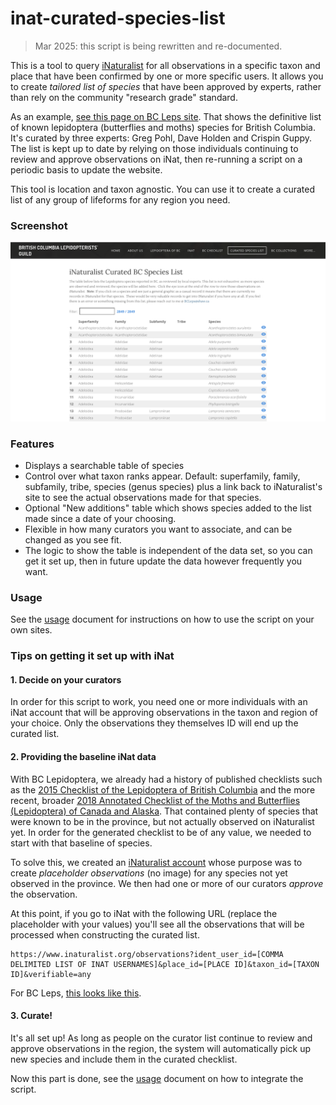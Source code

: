 # inat-curated-species-list

> Mar 2025: this script is being rewritten and re-documented.

This is a tool to query [iNaturalist](https://www.inaturalist.org/) for all observations in a specific taxon and place that have been confirmed by one or more specific users. It allows you to create _tailored list of species_ that have been approved by experts, rather than rely on the community "research grade" standard.

As an example, [see this page on BC Leps site](https://bcleps.weebly.com/curated-species.html). That shows the definitive list of known lepidoptera (butterflies and moths) species for British Columbia. It's curated by three experts: Greg Pohl, Dave Holden and Crispin Guppy. The list is kept up to date by relying on those individuals continuing to review and approve observations on iNat, then re-running a script on a periodic basis to update the website.

This tool is location and taxon agnostic. You can use it to create a curated list of any group of lifeforms for any region you need.

### Screenshot

<kbd>
  <img src="./docs/screenshot.png" />
</kbd>

### Features

- Displays a searchable table of species
- Control over what taxon ranks appear. Default: superfamily, family, subfamily, tribe, species (genus species) plus a link back to iNaturalist's site to see the actual observations made for that species.
- Optional "New additions" table which shows species added to the list made since a date of your choosing.
- Flexible in how many curators you want to associate, and can be changed as you see fit.
- The logic to show the table is independent of the data set, so you can get it set up, then in future update the data however frequently you want.

### Usage

See the [usage](./USAGE.md) document for instructions on how to use the script on your own sites.

### Tips on getting it set up with iNat

#### 1. Decide on your curators

In order for this script to work, you need one or more individuals with an iNat account that will be approving observations in the taxon and region of your choice. Only the observations they themselves ID will end up the curated list.

#### 2. Providing the baseline iNat data

With BC Lepidoptera, we already had a history of published checklists such as the [2015 Checklist of the Lepidoptera of British Columbia](https://journal.entsocbc.ca/index.php/journal/issue/view/Occasional%20Paper%20%233) and the more recent, broader [2018 Annotated Checklist of the Moths and Butterflies (Lepidoptera) of Canada and Alaska](https://repository.naturalis.nl/pub/648850/Pohl_et_al_2018_Checklist_Lepidoptera_Canada_Alaska.pdf). That contained plenty of species that were known to be in the province, but not actually observed on iNaturalist yet. In order for the generated checklist to be of any value, we needed to start with that baseline of species.

To solve this, we created an [iNaturalist account](https://www.inaturalist.org/people/cfs-nfrc) whose purpose was to create _placeholder observations_ (no image) for any species not yet observed in the province. We then had one or more of our curators _approve_ the observation.

At this point, if you go to iNat with the following URL (replace the placeholder with your values) you'll see all the observations that will be processed when constructing the curated list.

```
https://www.inaturalist.org/observations?ident_user_id=[COMMA DELIMITED LIST OF INAT USERNAMES]&place_id=[PLACE ID]&taxon_id=[TAXON ID]&verifiable=any

```

For BC Leps, [this looks like this](https://www.inaturalist.org/observations?ident_user_id=oneofthedavesiknow,gpohl,crispinguppy&place_id=7085&taxon_id=47157&verifiable=any).

#### 3. Curate!

It's all set up! As long as people on the curator list continue to review and approve observations in the region, the system will automatically pick up new species and include them in the curated checklist.

Now this part is done, see the [usage](./USAGE.md) document on how to integrate the script.
